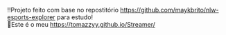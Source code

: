 ‼️Projeto feito com base no repostitório https://github.com/maykbrito/nlw-esports-explorer para estudo!<br>
🫶Este é o meu https://tomazzyy.github.io/Streamer/
